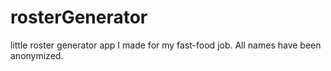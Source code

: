 # rosterGenerator
little roster generator app I made for my fast-food job. All names have been anonymized.
